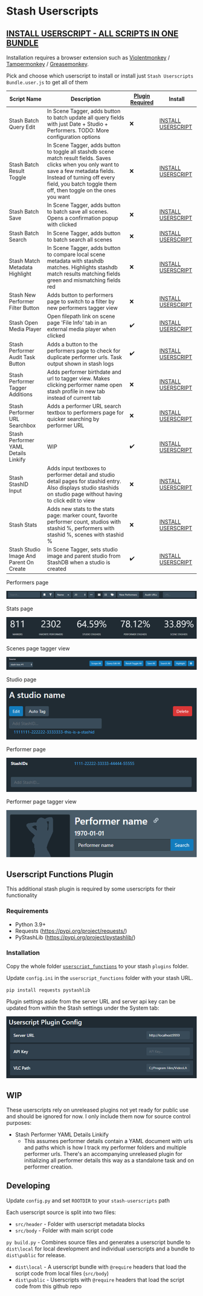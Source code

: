 # Stash Userscripts

## [INSTALL USERSCRIPT - ALL SCRIPTS IN ONE BUNDLE](https://github.com/7dJx1qP/stash-userscripts/raw/master/dist/public/Stash%20Userscripts%20Bundle.user.js)

Installation requires a browser extension such as [Violentmonkey](https://violentmonkey.github.io/) / [Tampermonkey](https://www.tampermonkey.net/) / [Greasemonkey](https://www.greasespot.net/).

Pick and choose which userscript to install or install just `Stash Userscripts Bundle.user.js` to get all of them

| Script Name  | Description | [Plugin Required](#userscript-functions-plugin) | Install |
| ------------- | ------------- | ------------- | ------------- |
| Stash Batch Query Edit | In Scene Tagger, adds button to batch update all query fields with just Date + Studio + Performers. TODO: More configuration options  |:x:|  [INSTALL USERSCRIPT](https://github.com/7dJx1qP/stash-userscripts/raw/master/dist/public/Stash%20Batch%20Query%20Edit.user.js)  |
| Stash Batch Result Toggle  | In Scene Tagger, adds button to toggle all stashdb scene match result fields. Saves clicks when you only want to save a few metadata fields. Instead of turning off every field, you batch toggle them off, then toggle on the ones you want  |:x:|  [INSTALL USERSCRIPT](https://github.com/7dJx1qP/stash-userscripts/raw/master/dist/public/Stash%20Batch%20Result%20Toggle.user.js)  |
| Stash Batch Save  | In Scene Tagger, adds button to batch save all scenes. Opens a confirmation popup with clicked  |:x:|  [INSTALL USERSCRIPT](https://github.com/7dJx1qP/stash-userscripts/raw/master/dist/public/Stash%20Batch%20Save.user.js)  |
| Stash Batch Search  | In Scene Tagger, adds button to batch search all scenes  |:x:|  [INSTALL USERSCRIPT](https://github.com/7dJx1qP/stash-userscripts/raw/master/dist/public/Stash%20Batch%20Search.user.js)  |
| Stash Match Metadata Highlight  | In Scene Tagger, adds button to compare local scene metadata with stashdb matches. Highlights stashdb match results matching fields green and mismatching fields red  |:x:|  [INSTALL USERSCRIPT](https://github.com/7dJx1qP/stash-userscripts/raw/master/dist/public/Stash%20Match%20Metadata%20Highlight.user.js)  |
| Stash New Performer Filter Button  | Adds button to performers page to switch to a filter by new performers tagger view  |:x:|  [INSTALL USERSCRIPT](https://github.com/7dJx1qP/stash-userscripts/raw/master/dist/public/Stash%20New%20Performer%20Filter%20Button.user.js)  |
| Stash Open Media Player  | Open filepath link on scene page 'File Info' tab in an external media player when clicked  |:heavy_check_mark:|  [INSTALL USERSCRIPT](https://github.com/7dJx1qP/stash-userscripts/raw/master/dist/public/Stash%20Open%20Media%20Player.user.js)  |
| Stash Performer Audit Task Button  |  Adds a button to the performers page to check for duplicate performer urls. Task output shown in stash logs  |:heavy_check_mark:|  [INSTALL USERSCRIPT](https://github.com/7dJx1qP/stash-userscripts/raw/master/dist/public/Stash%20Performer%20Audit%20Task%20Button.user.js)  |
| Stash Performer Tagger Additions  |  Adds performer birthdate and url to tagger view. Makes clicking performer name open stash profile in new tab instead of current tab  |:x:|  [INSTALL USERSCRIPT](https://github.com/7dJx1qP/stash-userscripts/raw/master/dist/public/Stash%20Performer%20Tagger%20Additions.user.js)  |
| Stash Performer URL Searchbox  | Adds a performer URL search textbox to performers page for quicker searching by performer URL |:x:|  [INSTALL USERSCRIPT](https://github.com/7dJx1qP/stash-userscripts/raw/master/dist/public/Stash%20Performer%20URL%20Searchbox.user.js)  |
| Stash Performer YAML Details Linkify  | WIP  |:heavy_check_mark:|  [INSTALL USERSCRIPT](https://github.com/7dJx1qP/stash-userscripts/raw/master/dist/public/Stash%20Performer%20YAML%20Details%20Linkify.user.js)  |
| Stash StashID Input  | Adds input textboxes to performer detail and studio detail pages for stashid entry. Also displays studio stashids on studio page without having to click edit to view |:x:|  [INSTALL USERSCRIPT](https://github.com/7dJx1qP/stash-userscripts/raw/master/dist/public/Stash%20StashID%20Input.user.js)  |
| Stash Stats  | Adds new stats to the stats page: marker count, favorite performer count, studios with stashid %, performers with stashid %, scenes with stashid %  |:x:|  [INSTALL USERSCRIPT](https://github.com/7dJx1qP/stash-userscripts/raw/master/dist/public/Stash%20Stats.user.js)  |
| Stash Studio Image And Parent On Create | In Scene Tagger, sets studio image and parent studio from StashDB when a studio is created  |:heavy_check_mark:|  [INSTALL USERSCRIPT](https://github.com/7dJx1qP/stash-userscripts/raw/master/dist/public/Stash%20Studio%20Image%20And%20Parent%20On%20Create.user.js)  |

Performers page

![Performers page](images/performers-page.png?raw=true "Performers page")

Stats page

![Stats page](images/stats-page.png?raw=true "Stats page")

Scenes page tagger view

![Scenes page tagger view](images/scenes-tagger.png?raw=true "Scenes page tagger view")

Studio page

![Studio page](images/studio-page.png?raw=true "Studio page")

Performer page

![Performer page](images/performer-page.png?raw=true "Performer page")

Performer page tagger view

![Performer page tagger view](images/performer-tagger.png?raw=true "Performer page tagger view")

## Userscript Functions Plugin

This additional stash plugin is required by some userscripts for their functionality

### Requirements

* Python 3.9+
* Requests (https://pypi.org/project/requests/)
* PyStashLib (https://pypi.org/project/pystashlib/)

### Installation

Copy the whole folder [`userscript_functions`](https://github.com/7dJx1qP/stash-userscripts/tree/master/plugins/userscript_functions) to your stash `plugins` folder.

Update `config.ini` in the `userscript_functions` folder with your stash URL.

`pip install requests pystashlib`

Plugin settings aside from the server URL and server api key can be updated from within the Stash settings under the System tab:

![Settings page system tab](images/system-settings.png?raw=true "Settings page system tab")

## WIP

These userscripts rely on unreleased plugins not yet ready for public use and should be ignored for now. I only include them now for source control purposes:
* Stash Performer YAML Details Linkify
  * This assumes performer details contain a YAML document with urls and paths which is how I track my performer folders and multiple performer urls. There's an accompanying unreleased plugin for initializing all performer details this way as a standalone task and on performer creation.

## Developing

Update `config.py` and set `ROOTDIR` to your `stash-userscripts` path

Each userscript source is split into two files:
* `src/header` - Folder with userscript metadata blocks
* `src/body` - Folder with main script code

`py build.py` - Combines source files and generates a userscript bundle to `dist\local` for local development and individual userscripts and a bundle to `dist\public` for release.
* `dist\local` - A userscript bundle with `@require` headers that load the script code from local files (`src/body`)
* `dist\public` - Userscripts with `@require` headers that load the script code from this github repo